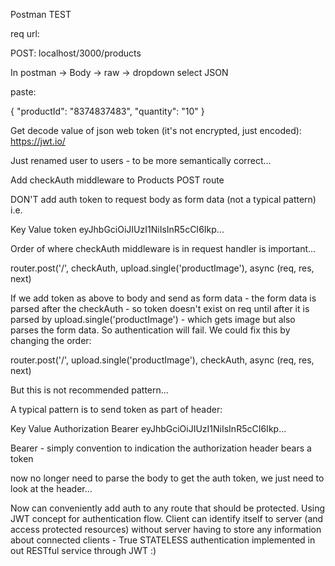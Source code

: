 Postman TEST

req url:

POST: localhost/3000/products

In postman -> Body -> raw -> dropdown select JSON

paste:

{
	"productId": "8374837483",
	"quantity": "10"
}


Get decode value of json web token (it's not encrypted, just encoded):
https://jwt.io/


Just renamed user to users - to be more semantically correct...



Add checkAuth middleware to Products POST route

DON'T add auth token to request body as form data (not a typical pattern) i.e.

Key			Value
token		eyJhbGciOiJIUzI1NiIsInR5cCI6Ikp...

Order of where checkAuth middleware is in request handler is important...

router.post('/', checkAuth, upload.single('productImage'), async (req, res, next)

If we add token as above to body and send as form data - the form data is parsed after the checkAuth - so token doesn't exist on req
until after it is parsed by upload.single('productImage') - which gets image but also parses the form data. So authentication will fail.
We could fix this by changing the order:

router.post('/', upload.single('productImage'), checkAuth, async (req, res, next)

But this is not recommended pattern...

A typical pattern is to send token as part of header:

Key					Value
Authorization		Bearer eyJhbGciOiJIUzI1NiIsInR5cCI6Ikp...

Bearer - simply convention to indication the authorization header bears a token

now no longer need to parse the body to get the auth token, we just need to look at the header...

Now can conveniently add auth to any route that should be protected. Using JWT concept for authentication flow.
Client can identify itself to server (and access protected resources) without server having to store any information
about connected clients - True STATELESS authentication implemented in out RESTful service through JWT :)







